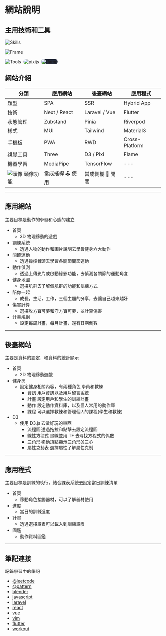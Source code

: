 # 網站說明

## 主用技術和工具

![Skills](https://skillicons.dev/icons?i=html,css,js,ts,php,py,dart)

![Frame](https://skillicons.dev/icons?i=nextjs,react,materialui,laravel,vue,tailwindcss,flutter)

![Tools](https://skillicons.dev/icons?i=vim,blender,tensorflow,threejs,d3)
<img src='https://avatars.githubusercontent.com/u/5406849?s=48' alt="pixijs" style=" border-radius: 10px; margin-left:4px ;" />
<img src='https://avatars.githubusercontent.com/u/47222401?s=48&v=4' alt="flame" style=" background-color: #242938; border-radius: 10px; margin-left:4px ;" />

## 網站介紹

| 分類                               | 應用網站         | 後臺網站         | 應用程式       |
| ---------------------------------- | ---------------- | ---------------- | -------------- |
| 類型                               | SPA              | SSR              | Hybrid App     |
| 技術                               | Next / React     | Laravel / Vue    | Flutter        |
| 狀態管理                           | Zubstand         | Pinia            | Riverpod       |
| 樣式                               | MUI              | Tailwind         | Material3      |
| 手機板                             | PWA              | RWD              | Cross-Platform |
| 視覺工具                           | Three            | D3 / Pixi        | Flame          |
| 機器學習                           | MediaPipe        | TensorFlow       | ---            |
| ![頭像](/icon.ico "logo") 頭像功能 | 當成搖桿 🕹️ 使用 | 當成側欄 📑 開關 | ---            |

---

## 應用網站

主要目標是動作的學習和心態的建立

- 首頁
  - 3D 物理移動的遊戲
- 訓練系統
  - 透過人物的動作和圖片說明去學習健身六大動作
- 關節運動
  - 透過操控骨頭去學習各關節關節運動
- 動作偵測
  - 透過上傳影片或啟動綠影功能，去偵測各關節的運動角度
- 健身地圖
  - 選擇肌群去了解個肌群的功能和訓練方式
- 陪你一起
  - 成長，生活，工作，三個主題的分享，去讓自己越來越好
- 傷害計算
  - 選擇攻方寶可夢和守方寶可夢，並計算傷害
- 計畫規劃
  - 設定每周計畫，每月計畫，還有日期倒數

---

## 後臺網站

主要是資料的設定，和資料的統計顯示

- 首頁
  - 2D 物理移動遊戲
- 健身房
  - 設定健身相關內容，有兩種角色 學員和教練
    - 資訊 用戶資訊以及用戶留言系統
    - 計畫 設定用戶和學生的訓練計畫
    - 動作 設定動作資料庫，以及個人常用的動作庫
    - 課程 可以選擇教練和管理個人的課程(學生和教練)
- D3
  - 使用 D3.js 去做好玩的東西
    - 流程圖 透過拖拉和點擊去設定流程圖
    - 線性方程式 畫線並用 TF 去尋找方程式的係數
    - 三角形 移動頂點顯示三角形的三心
    - 屬性克制表 選擇屬性了解屬性克制

---

## 應用程式

主要目標是訓練的執行，結合課表系統去設定當日訓練清單

- 首頁
  - 移動角色接觸器材，可以了解器材使用
- 進度
  - 當日的訓練進度
- 計畫
  - 透過選擇課表可以載入到訓練課表
- 圖鑑
  - 動作資料圖鑑

---

## 筆記連接

記錄學習中的筆記

- [@leetcode](./docs?folder=@leetcode&file=README)
- [@pattern](./docs?folder=@pattern&file=README)
- [blender](./docs?folder=blender&file=README)
- [javascript](./docs?folder=javascript&file=README)
- [laravel](./docs?folder=laravel&file=README)
- [react](./docs?folder=react&file=README)
- [vue](./docs?folder=vue&file=README)
- [vim](./docs?folder=vim&file=README)
- [flutter](./docs?folder=flutter&file=README)
- [workout](./docs?folder=workout&file=README)

